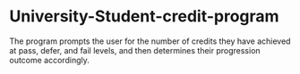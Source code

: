 # University-Student-credit-program
The program prompts the user for the number of credits they have achieved at pass, defer, and fail levels, and then determines their progression outcome accordingly. 
